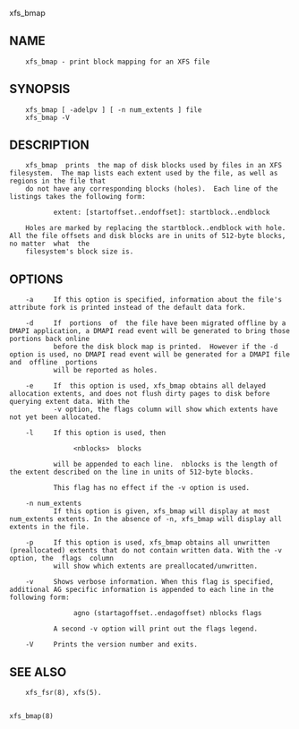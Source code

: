   xfs_bmap
 
## NAME
        xfs_bmap - print block mapping for an XFS file
 
## SYNOPSIS
        xfs_bmap [ -adelpv ] [ -n num_extents ] file
        xfs_bmap -V
 
## DESCRIPTION
        xfs_bmap  prints  the map of disk blocks used by files in an XFS filesystem.  The map lists each extent used by the file, as well as regions in the file that
        do not have any corresponding blocks (holes).  Each line of the listings takes the following form:
 
               extent: [startoffset..endoffset]: startblock..endblock
 
        Holes are marked by replacing the startblock..endblock with hole.  All the file offsets and disk blocks are in units of 512-byte blocks, no matter  what  the
        filesystem's block size is.
 
## OPTIONS
        -a     If this option is specified, information about the file's attribute fork is printed instead of the default data fork.
 
        -d     If  portions  of  the file have been migrated offline by a DMAPI application, a DMAPI read event will be generated to bring those portions back online
               before the disk block map is printed.  However if the -d option is used, no DMAPI read event will be generated for a DMAPI file and  offline  portions
               will be reported as holes.
 
        -e     If  this option is used, xfs_bmap obtains all delayed allocation extents, and does not flush dirty pages to disk before querying extent data. With the
               -v option, the flags column will show which extents have not yet been allocated.
 
        -l     If this option is used, then
 
                    <nblocks>  blocks
 
               will be appended to each line.  nblocks is the length of the extent described on the line in units of 512-byte blocks.
 
               This flag has no effect if the -v option is used.
 
        -n num_extents
               If this option is given, xfs_bmap will display at most num_extents extents. In the absence of -n, xfs_bmap will display all extents in the file.
 
        -p     If this option is used, xfs_bmap obtains all unwritten (preallocated) extents that do not contain written data. With the -v option, the  flags  column
               will show which extents are preallocated/unwritten.
 
        -v     Shows verbose information. When this flag is specified, additional AG specific information is appended to each line in the following form:
 
                    agno (startagoffset..endagoffset) nblocks flags
 
               A second -v option will print out the flags legend.
 
        -V     Prints the version number and exits.
 
## SEE ALSO
        xfs_fsr(8), xfs(5).
 
                                                                                                                                                          xfs_bmap(8)
